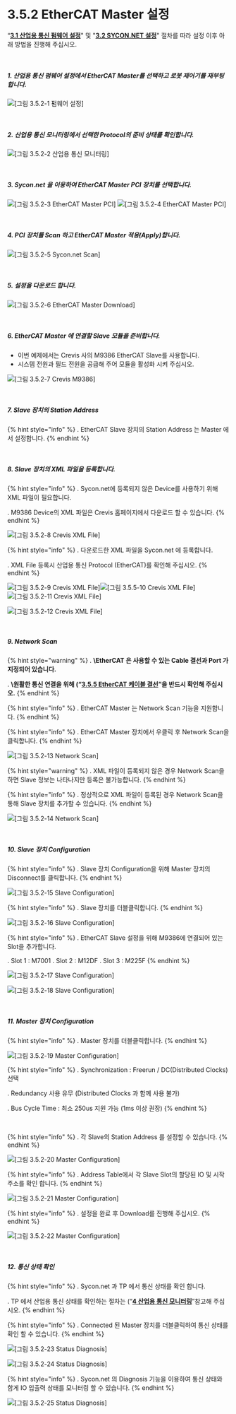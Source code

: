 ﻿# 3.5.2 EtherCAT Master 설정

“[**3.1 산업용 통신 펌웨어 설정**](../../3-settings-industrial-communication/3-1-Settings-firmware.md)" 및 "[**3.2 SYCON.NET 설정**](../../3-settings-industrial-communication/3-2-Settings-SYCON.md)" 절차를 따라 설정 이후 아래 방법을 진행해 주십시오.


<br>

##### 1. 산업용 통신 펌웨어 설정에서 EtherCAT Master를 선택하고 로봇 제어기를 재부팅합니다.

![[그림 3.5.2-1 펌웨어 설정]](<../../_assets/3-Settings-Industrial-Communication/3.5-EtherCAT/2-Master_setting/image_1.png>) 

<br>

##### 2. 산업용 통신 모니터링에서 선택한 Protocol의 준비 상태를 확인합니다.

![[그림 3.5.2-2 산업용 통신 모니터링]](<../../_assets/3-Settings-Industrial-Communication/3.5-EtherCAT/2-Master_setting/image_2.png>) 

<br>

##### 3. Sycon.net 을 이용하여 EtherCAT Master PCI 장치를 선택합니다.

![[그림 3.5.2-3 EtherCAT Master PCI]](<../../_assets/3-Settings-Industrial-Communication/3.5-EtherCAT/2-Master_setting/image_3.png>)
![[그림 3.5.2-4 EtherCAT Master PCI]](<../../_assets/3-Settings-Industrial-Communication/3.5-EtherCAT/2-Master_setting/image_4.png>) 

<br>

##### 4. PCI 장치를 Scan 하고 EtherCAT Master 적용(Apply)합니다.

![[그림 3.5.2-5 Sycon.net Scan]](<../../_assets/3-Settings-Industrial-Communication/3.5-EtherCAT/2-Master_setting/image_5.png>) 

<br>

##### 5. 설정을 다운로드 합니다.

![[그림 3.5.2-6 EtherCAT Master Download]](<../../_assets/3-Settings-Industrial-Communication/3.5-EtherCAT/2-Master_setting/image_6.png>) 

<br>

##### 6. EtherCAT Master 에 연결할 Slave 모듈을 준비합니다.
   * 이번 예제에서는 Crevis 사의 M9386 EtherCAT Slave를 사용합니다.
   * 시스템 전원과 필드 전원을 공급해 주어 모듈을 활성화 시켜 주십시오.

![[그림 3.5.2-7 Crevis M9386]](<../../_assets/3-Settings-Industrial-Communication/3.5-EtherCAT/2-Master_setting/image_7.png>) 

<br>

##### 7. Slave 장치의 Station Address

{% hint style="info" %}
\.      EtherCAT Slave 장치의 Station Address 는 Master 에서 설정합니다.
{% endhint %}

<br>

##### 8. Slave 장치의 XML 파일을 등록합니다.

{% hint style="info" %}
\.      Sycon.net에 등록되지 않은 Device를 사용하기 위해 XML 파일이 필요합니다.

\.      M9386 Device의 XML 파일은 Crevis 홈페이지에서 다운로드 할 수 있습니다.
{% endhint %}

![[그림 3.5.2-8 Crevis XML File]](<../../_assets/3-Settings-Industrial-Communication/3.5-EtherCAT/2-Master_setting/image_8.png>)

{% hint style="info" %}
\.      다운로드한 XML 파일을 Sycon.net 에 등록합니다.

\.      XML File 등록시 산업용 통신 Protocol (EtherCAT)를 확인해 주십시오.
{% endhint %}

![[그림 3.5.2-9 Crevis XML File]](<../../_assets/3-Settings-Industrial-Communication/3.5-EtherCAT/2-Master_setting/image_9.png>)![[그림 3.5.5-10 Crevis XML File]](<../../_assets/3-Settings-Industrial-Communication/3.5-EtherCAT/2-Master_setting/image_10.png>)
![[그림 3.5.2-11 Crevis XML File]](<../../_assets/3-Settings-Industrial-Communication/3.5-EtherCAT/2-Master_setting/image_11.png>)

![[그림 3.5.2-12 Crevis XML File]](<../../_assets/3-Settings-Industrial-Communication/3.5-EtherCAT/2-Master_setting/image_12.png>)


<br>

##### 9. Network Scan

{% hint style="warning" %}
\.      **\EtherCAT 은 사용할 수 있는 Cable 결선과 Port 가 지정되어 있습니다.**

\.      **\원활한 통신 연결을 위해 (“[**3.5.5 EtherCAT 케이블 결선**](../3-5-EtherCAT/3-5-5-EtherCAT-Topology.md)”을 반드시 확인해 주십시오.**
{% endhint %}

{% hint style="info" %}
\.      EtherCAT Master 는 Network Scan 기능을 지원합니다.
{% endhint %}

{% hint style="info" %}
\.      EtherCAT Master 장치에서 우클릭 후 Network Scan을 클릭합니다.
{% endhint %}

![[그림 3.5.2-13 Network Scan]](<../../_assets/3-Settings-Industrial-Communication/3.5-EtherCAT/2-Master_setting/image_13.png>)

{% hint style="warning" %}
\.      XML 파일이 등록되지 않은 경우 Network Scan을 하면 Slave 정보는 나타나지만 등록은 불가능합니다.
{% endhint %}

{% hint style="info" %}
\.      정상적으로 XML 파일이 등록된 경우 Network Scan을 통해 Slave 장치를 추가할 수 있습니다.
{% endhint %}

![[그림 3.5.2-14 Network Scan]](<../../_assets/3-Settings-Industrial-Communication/3.5-EtherCAT/2-Master_setting/image_14.png>)

<br>

##### 10. Slave 장치 Configuration

{% hint style="info" %}
\.      Slave 장치 Configuration을 위해 Master 장치의 Disconnect를 클릭합니다.
{% endhint %}

![[그림 3.5.2-15 Slave Configuration]](<../../_assets/3-Settings-Industrial-Communication/3.5-EtherCAT/2-Master_setting/image_15.png>)

{% hint style="info" %}
\.      Slave 장치를 더블클릭합니다.
{% endhint %}

![[그림 3.5.2-16 Slave Configuration]](<../../_assets/3-Settings-Industrial-Communication/3.5-EtherCAT/2-Master_setting/image_16.png>)

{% hint style="info" %}
\.      EtherCAT Slave 설정을 위해 M9386에 연결되어 있는 Slot을 추가합니다.

\.      Slot 1 : M7001
\.      Slot 2 : M12DF
\.      Slot 3 : M225F
{% endhint %}

![[그림 3.5.2-17 Slave Configuration]](<../../_assets/3-Settings-Industrial-Communication/3.5-EtherCAT/2-Master_setting/image_17.png>)

![[그림 3.5.2-18 Slave Configuration]](<../../_assets/3-Settings-Industrial-Communication/3.5-EtherCAT/2-Master_setting/image_18.png>)


<br>

##### 11. Master 장치 Configuration

{% hint style="info" %}
\.      Master 장치를 더블클릭합니다.
{% endhint %}

![[그림 3.5.2-19 Master Configuration]](<../../_assets/3-Settings-Industrial-Communication/3.5-EtherCAT/2-Master_setting/image_19.png>)

{% hint style="info" %}
\.      Synchronization : Freerun / DC(Distributed Clocks) 선택

\.      Redundancy 사용 유무 (Distributed Clocks 과 함께 사용 불가)

\.      Bus Cycle Time : 최소 250us 지원 가능 (1ms 이상 권장)
{% endhint %}

<br>

{% hint style="info" %}
\.      각 Slave의 Station Address 를 설정할 수 있습니다.
{% endhint %}

![[그림 3.5.2-20 Master Configuration]](<../../_assets/3-Settings-Industrial-Communication/3.5-EtherCAT/2-Master_setting/image_20.png>)

{% hint style="info" %}
\.      Address Table에서 각 Slave Slot의 할당된 IO 및 시작 주소를 확인 합니다.
{% endhint %}

![[그림 3.5.2-21 Master Configuration]](<../../_assets/3-Settings-Industrial-Communication/3.5-EtherCAT/2-Master_setting/image_21.png>)


{% hint style="info" %}
\.      설정을 완료 후 Download를 진행해 주십시오.
{% endhint %}

![[그림 3.5.2-22 Master Configuration]](<../../_assets/3-Settings-Industrial-Communication/3.5-EtherCAT/2-Master_setting/image_22.png>)

<br>

##### 12. 통신 상태 확인

{% hint style="info" %}
\.        Sycon.net 과 TP 에서 통신 상태를 확인 합니다.

\.        TP 에서 산업용 통신 상태를 확인하는 절차는 (“[**4 산업용 통신 모니터링**](../../4-monitoring-industrial-communication/README.md)”참고해 주십시오.
{% endhint %}

{% hint style="info" %}
\.      Connected 된 Master 장치를 더블클릭하여 통신 상태를 확인 할 수 있습니다.
{% endhint %}

![[그림 3.5.2-23 Status Diagnosis]](<../../_assets/3-Settings-Industrial-Communication/3.5-EtherCAT/2-Master_setting/image_23.png>)

![[그림 3.5.2-24 Status Diagnosis]](<../../_assets/3-Settings-Industrial-Communication/3.5-EtherCAT/2-Master_setting/image_24.png>)

{% hint style="info" %}
\.        Sycon.net 의 Diagnosis 기능을 이용하여 통신 상태와 함게 IO 입출력 상태를 모니터링 할 수 있습니다.
{% endhint %}

![[그림 3.5.2-25 Status Diagnosis]](<../../_assets/3-Settings-Industrial-Communication/3.5-EtherCAT/2-Master_setting/image_25.png>)
